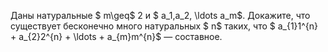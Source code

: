 Даны натуральные $ m\geq$ 2 и $ a_1,a_2, \ldots a_m$. Докажите, что существует бесконечно много натуральных $ n$ таких, что $ a_{1}1^{n} + a_{2}2^{n} +  \ldots  + a_{m}m^{n}$ — составное.